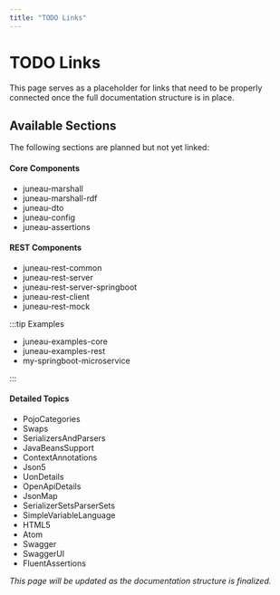 ```yaml
---
title: "TODO Links"
---
```


# TODO Links

This page serves as a placeholder for links that need to be properly connected once the full documentation structure is in place.

## Available Sections

The following sections are planned but not yet linked:

#### Core Components

- juneau-marshall
- juneau-marshall-rdf
- juneau-dto  
- juneau-config
- juneau-assertions

#### REST Components

- juneau-rest-common
- juneau-rest-server
- juneau-rest-server-springboot
- juneau-rest-client
- juneau-rest-mock

:::tip Examples

- juneau-examples-core
- juneau-examples-rest
- my-springboot-microservice

:::

#### Detailed Topics

- PojoCategories
- Swaps
- SerializersAndParsers
- JavaBeansSupport
- ContextAnnotations
- Json5
- UonDetails
- OpenApiDetails
- JsonMap
- SerializerSetsParserSets
- SimpleVariableLanguage
- HTML5
- Atom
- Swagger
- SwaggerUI
- FluentAssertions

*This page will be updated as the documentation structure is finalized.*
